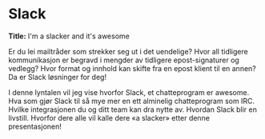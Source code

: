 # Slack

**Title:** I'm a slacker and it's awesome

Er du lei mailtråder som strekker seg ut i det uendelige? Hvor all tidligere kommunikasjon er begravd i mengder av tidligere epost-signaturer og vedlegg? Hvor format og innhold kan skifte fra en epost klient til en annen? Da er Slack løsninger for deg!

I denne lyntalen vil jeg vise hvorfor Slack, et chatteprogram er awesome. Hva som gjør Slack til så mye mer en ett alminelig chatteprogram som IRC. Hvilke integrasjonen du og ditt team kan dra nytte av. Hvordan Slack blir en livstill. Hvorfor dere alle vil kalle dere «a slacker» etter denne presentasjonen!

